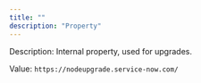 ```yaml
---
title: ""
description: "Property"
---
```


Description: Internal property, used for upgrades.

Value: `https://nodeupgrade.service-now.com/`